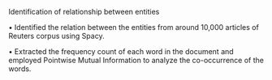 Identification of relationship between entities

• Identified the relation between the entities from around 10,000 articles of Reuters corpus using Spacy. 

• Extracted the frequency count of each word in the document and employed Pointwise Mutual Information to analyze the co-occurrence of the words.
